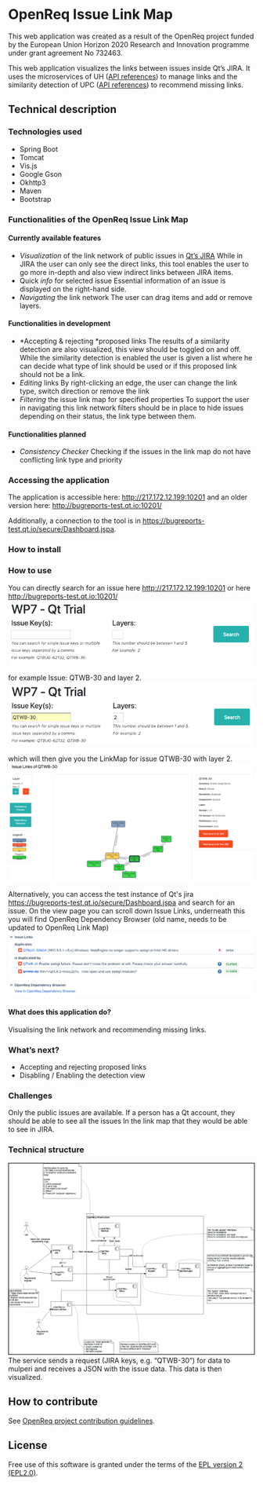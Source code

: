# OpenReq Issue Link Map

This web application was created as a result of the OpenReq project funded by the European Union Horizon 2020 Research and Innovation programme under grant agreement No 732463.

This web application visualizes the links between issues inside Qt’s JIRA. It uses the microservices of UH ([API references](https://api.openreq.eu/#/services/milla)) to manage links and the similarity detection of UPC ([API references](https://api.openreq.eu/#/services/similarity-detection)) to recommend missing links.

## Technical description
### Technologies used
- Spring Boot
- Tomcat
- Vis.js
- Google Gson
- Okhttp3 
- Maven
- Bootstrap

### Functionalities of the OpenReq Issue Link Map
#### Currently available features
- *Visualization* of the link network of public issues in [Qt’s JIRA](https://bugreports.qt.io/secure/Dashboard.jspa)
While in JIRA the user can only see the direct links, this tool enables the user to go more in-depth and also view indirect links between JIRA items.
- Quick *info* for selected issue
Essential information of an issue is displayed on the right-hand side.
- *Navigating* the link network
The user can drag items and add or remove layers.

#### Functionalities in development
- *Accepting & rejecting *proposed links
The results of a similarity detection are also visualized, this view should be toggled on and off. While the similarity detection is enabled the user is given a list where he can decide what type of link should be used or if this proposed link should not be a link.
- *Editing* links
By right-clicking an edge, the user can change the link type, switch direction or remove the link
- *Filtering* the issue link map for specified properties
To support the user in navigating this link network filters should be in place to hide issues depending on their status, the link type between them.

#### Functionalities planned
- *Consistency Checker*
Checking if the issues in the link map do not have conflicting link type and priority

### Accessing the application
The application is accessible here: http://217.172.12.199:10201 
and an older version here: http://bugreports-test.qt.io:10201/

Additionally, a connection to the tool is in https://bugreports-test.qt.io/secure/Dashboard.jspa.

### How to install


### How to use
You can directly search for an issue here http://217.172.12.199:10201 or here http://bugreports-test.qt.io:10201/
![Search1](https://github.com/OpenReqEU/qthulhu/blob/master/Search1.png)

for example Issue: QTWB-30 and layer 2.
![Search2](https://github.com/OpenReqEU/qthulhu/blob/master/Search2.png)

which will then give you the LinkMap for issue QTWB-30 with layer 2.
![LinkMapEx](https://github.com/OpenReqEU/qthulhu/blob/master/ExampleLinkMap.png)

Alternatively, you can access the test instance of Qt's jira https://bugreports-test.qt.io/secure/Dashboard.jspa and search for an issue. On the view page you can scroll down Issue Links, underneath this you will find OpenReq Dependency Browser (old name, needs to be updated to OpenReq Link Map)
![Search3](https://github.com/OpenReqEU/qthulhu/blob/master/Search3.png)

#### What does this application do?
Visualising the link network and recommending missing links.

### What’s next?
- Accepting and rejecting proposed links
- Disabling / Enabling the detection view 

### Challenges
Only the public issues are available. If a person has a Qt account, they should be able to see all the issues In the link map that they would be able to see in JIRA.

### Technical structure
![techstructure](https://github.com/OpenReqEU/qthulhu/blob/master/TechnicalStructure.png)
The service sends a request (JIRA keys, e.g. “QTWB-30”) for data to mulperi and receives a JSON with the issue data. This data is then visualized.

## How to contribute
See [OpenReq project contribution guidelines](https://github.com/OpenReqEU/OpenReq/blob/master/CONTRIBUTING.md). 

## License
Free use of this software is granted under the terms of the [EPL version 2 (EPL2.0)](https://github.com/OpenReqEU/qthulhu/blob/master/LICENSE).

